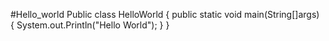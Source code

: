 #Hello_world
Public class HelloWorld
{
public static void main(String[]args)
{
System.out.Println("Hello World");
}
}
